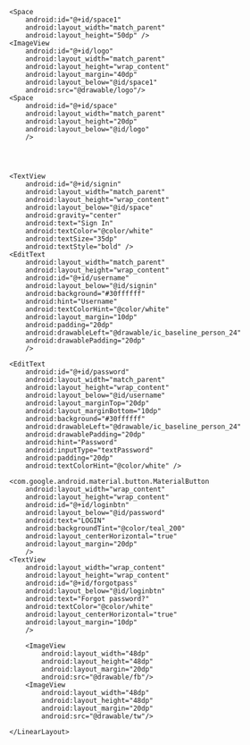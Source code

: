 <?xml version="1.0" encoding="utf-8"?>
<RelativeLayout
    xmlns:android="http://schemas.android.com/apk/res/android"
    xmlns:app="http://schemas.android.com/apk/res-auto"
    xmlns:tools="http://schemas.android.com/tools"
    android:layout_width="match_parent"
    android:layout_height="match_parent"
    android:background="@drawable/background"
    tools:context=".MainActivity">

    <Space
        android:id="@+id/space1"
        android:layout_width="match_parent"
        android:layout_height="50dp" />
    <ImageView
        android:id="@+id/logo"
        android:layout_width="match_parent"
        android:layout_height="wrap_content"
        android:layout_margin="40dp"
        android:layout_below="@id/space1"
        android:src="@drawable/logo"/>
    <Space
        android:id="@+id/space"
        android:layout_width="match_parent"
        android:layout_height="20dp"
        android:layout_below="@id/logo"
        />




    <TextView
        android:id="@+id/signin"
        android:layout_width="match_parent"
        android:layout_height="wrap_content"
        android:layout_below="@id/space"
        android:gravity="center"
        android:text="Sign In"
        android:textColor="@color/white"
        android:textSize="35dp"
        android:textStyle="bold" />
    <EditText
        android:layout_width="match_parent"
        android:layout_height="wrap_content"
        android:id="@+id/username"
        android:layout_below="@id/signin"
        android:background="#30ffffff"
        android:hint="Username"
        android:textColorHint="@color/white"
        android:layout_margin="10dp"
        android:padding="20dp"
        android:drawableLeft="@drawable/ic_baseline_person_24"
        android:drawablePadding="20dp"
        />

    <EditText
        android:id="@+id/password"
        android:layout_width="match_parent"
        android:layout_height="wrap_content"
        android:layout_below="@id/username"
        android:layout_marginTop="20dp"
        android:layout_marginBottom="10dp"
        android:background="#30ffffff"
        android:drawableLeft="@drawable/ic_baseline_person_24"
        android:drawablePadding="20dp"
        android:hint="Password"
        android:inputType="textPassword"
        android:padding="20dp"
        android:textColorHint="@color/white" />

    <com.google.android.material.button.MaterialButton
        android:layout_width="wrap_content"
        android:layout_height="wrap_content"
        android:id="@+id/loginbtn"
        android:layout_below="@id/password"
        android:text="LOGIN"
        android:backgroundTint="@color/teal_200"
        android:layout_centerHorizontal="true"
        android:layout_margin="20dp"
        />
    <TextView
        android:layout_width="wrap_content"
        android:layout_height="wrap_content"
        android:id="@+id/forgotpass"
        android:layout_below="@id/loginbtn"
        android:text="Forgot password?"
        android:textColor="@color/white"
        android:layout_centerHorizontal="true"
        android:layout_margin="10dp"
        />
<TextView
    android:layout_width="wrap_content"
    android:layout_height="wrap_content"
    android:id="@+id/others"
    android:layout_above="@id/socialicons"
    android:text="find us on"
    android:layout_centerHorizontal="true"
    />
    <LinearLayout
        android:layout_width="match_parent"
        android:layout_height="wrap_content"
        android:id="@+id/socialicons"
        android:layout_alignParentBottom="true"
       android:gravity="center" >
        <ImageView
            android:layout_width="48dp"
            android:layout_height="48dp"
            android:layout_margin="20dp"
            android:src="@drawable/google"/>

        <ImageView
            android:layout_width="48dp"
            android:layout_height="48dp"
            android:layout_margin="20dp"
            android:src="@drawable/fb"/>
        <ImageView
            android:layout_width="48dp"
            android:layout_height="48dp"
            android:layout_margin="20dp"
            android:src="@drawable/tw"/>

    </LinearLayout>

</RelativeLayout>
